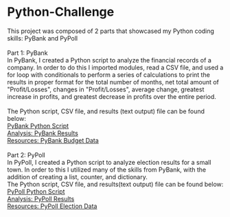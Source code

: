 # Python-Challenge
This project was composed of 2 parts that showcased my Python coding skills: PyBank and PyPoll <br>
<br>
Part 1: PyBank <br>
In PyBank, I created a Python script to analyze the financial records of a company. In order to do this I imported modules, read a CSV file, and used a for loop with conditionals to perform a series of calculations to print the results in proper format for the total number of months, net total amount of "Profit/Losses", changes in "Profit/Losses", average change, greatest increase in profits, and greatest decrease in profits over the entire period. <br>
<br>
The Python script, CSV file, and results (text output) file can be found below:<br>
[PyBank Python Script](https://github.com/yperez0914/Python-Challenge/blob/main/PyBank/main.py) <br>
[Analysis: PyBank Results](https://github.com/yperez0914/Python-Challenge/tree/main/PyBank/Analysis) <br>
[Resources: PyBank Budget Data](https://github.com/yperez0914/Python-Challenge/blob/main/PyBank/Resources/budget_data.csv)<br>
<br>
Part 2: PyPoll <br>
In PyPoll, I created a Python script to analyze election results for a small town. In order to this I utilized many of the skills from PyBank, with the addition of creating a list, counter, and dictionary. <br>
The Python script, CSV file, and results(text output) file can be found below:<br>
[PyPoll Python Script](https://github.com/yperez0914/Python-Challenge/blob/main/PyPoll/main.py) <br>
[Analysis: PyPoll Results](https://github.com/yperez0914/Python-Challenge/tree/main/PyPoll/Analysis) <br>
[Resources: PyPoll Election Data](https://github.com/yperez0914/Python-Challenge/blob/main/PyPoll/Resources/election_data.csv)<br>







